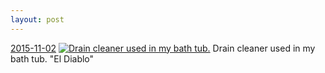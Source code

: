 ```yaml
---
layout: post
---
```


<p>
  <time><a href="/445">2015-11-02</a></time>
  <a href="/445"><img src="{{ site.assets_url }}/445-480.jpg" srcset="{{ site.assets_url }}/445-960.jpg 960w, {{ site.assets_url }}/445-720.jpg 720w, {{ site.assets_url }}/445-480.jpg 480w, {{ site.assets_url }}/445-240.jpg 240w" sizes="(min-width: 700px) 50vw, calc(100vw - 2rem)" alt="Drain cleaner used in my bath tub. "El Diablo"" /></a>
  <span>Drain cleaner used in my bath tub. "El Diablo"</span>
</p>
